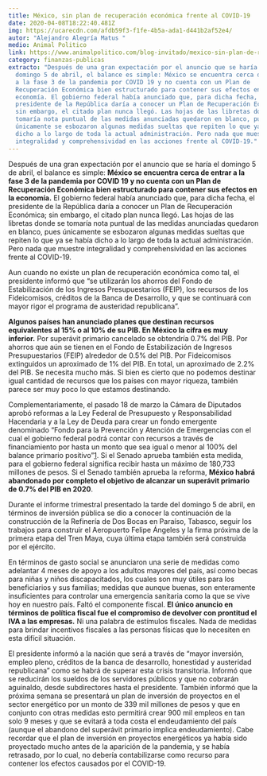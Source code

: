 ```yaml
---
title: México, sin plan de recuperación económica frente al COVID-19
date: 2020-04-08T18:22:40.481Z
img: https://ucarecdn.com/afdb59f3-f1fe-4b5a-ada1-d441b2af52e4/
autor: "Alejandro Alegría Matus "
medio: Animal Politico
link: https://www.animalpolitico.com/blog-invitado/mexico-sin-plan-de-recuperacion-economica-frente-al-covid-19/
category: finanzas-publicas
extracto: "Después de una gran expectación por el anuncio que se haría el
  domingo 5 de abril, el balance es simple: México se encuentra cerca de entrar
  a la fase 3 de la pandemia por COVID 19 y no cuenta con un Plan de
  Recuperación Económica bien estructurado para contener sus efectos en la
  economía. El gobierno federal había anunciado que, para dicha fecha, el
  presidente de la República daría a conocer un Plan de Recuperación Económica;
  sin embargo, el citado plan nunca llegó. Las hojas de las libretas donde se
  tomaría nota puntual de las medidas anunciadas quedaron en blanco, pues
  únicamente se esbozaron algunas medidas sueltas que repiten lo que ya se había
  dicho a lo largo de toda la actual administración. Pero nada que muestre
  integralidad y comprehensividad en las acciones frente al COVID-19."
---
```

Después de una gran expectación por el anuncio que se haría el domingo 5 de abril, el balance es simple: **México se encuentra cerca de entrar a la fase 3 de la pandemia por COVID 19 y no cuenta con un Plan de Recuperación Económica bien estructurado para contener sus efectos en la economía.** El gobierno federal había anunciado que, para dicha fecha, el presidente de la República daría a conocer un Plan de Recuperación Económica; sin embargo, el citado plan nunca llegó. Las hojas de las libretas donde se tomaría nota puntual de las medidas anunciadas quedaron en blanco, pues únicamente se esbozaron algunas medidas sueltas que repiten lo que ya se había dicho a lo largo de toda la actual administración. Pero nada que muestre integralidad y comprehensividad en las acciones frente al COVID-19.

Aun cuando no existe un plan de recuperación económica como tal, el presidente informó que “se utilizarán los ahorros del Fondo de Estabilización de los Ingresos Presupuestarios (FEIP), los recursos de los Fideicomisos, créditos de la Banca de Desarrollo, y que se continuará con mayor rigor el programa de austeridad republicana”.

**Algunos países han anunciado planes que destinan recursos equivalentes al 15% o al 10% de su PIB. En México la cifra es muy inferior.** Por superávit primario cancelado se obtendría 0.7% del PIB. Por ahorros que aún se tienen en el Fondo de Estabilización de Ingresos Presupuestarios (FEIP) alrededor de 0.5% del PIB. Por Fideicomisos extinguidos un aproximado de 1% del PIB. En total, un aproximado de 2.2% del PIB. Se necesita mucho más. Si bien es cierto que no podemos destinar igual cantidad de recursos que los países con mayor riqueza, también parece ser muy poco lo que estamos destinando.   

Complementariamente, el pasado 18 de marzo la Cámara de Diputados aprobó reformas a la Ley Federal de Presupuesto y Responsabilidad Hacendaria y a la Ley de Deuda para crear un fondo emergente denominado “Fondo para la Prevención y Atención de Emergencias con el cual el gobierno federal podrá contar con recursos a través de financiamiento por hasta un monto que sea igual o menor al 100% del balance primario positivo”[1](https://www.animalpolitico.com/blog-invitado/mexico-sin-plan-de-recuperacion-economica-frente-al-covid-19/#_ftn1). Si el Senado aprueba también esta medida, para el gobierno federal significa recibir hasta un máximo de 180,733 millones de pesos. Si el Senado también aprueba la reforma, **México habrá abandonado por completo el objetivo de alcanzar un superávit primario de 0.7% del PIB en 2020**.

Durante el informe trimestral presentado la tarde del domingo 5 de abril, en términos de inversión pública se dio a conocer la continuación de la construcción de la Refinería de Dos Bocas en Paraíso, Tabasco, seguir los trabajos para construir el Aeropuerto Felipe Ángeles y la firma próxima de la primera etapa del Tren Maya, cuya última etapa también será construida por el ejército.

En términos de gasto social se anunciaron una serie de medidas como adelantar 4 meses de apoyo a los adultos mayores del país, así como becas para niñas y niños discapacitados, los cuales son muy útiles para los beneficiarios y sus familias; medidas que aunque buenas, son enteramente insuficientes para controlar una emergencia sanitaria como la que se vive hoy en nuestro país. Faltó el componente fiscal. **El único anuncio en términos de política fiscal fue el compromiso de devolver con prontitud el IVA a las empresas.** Ni una palabra de estímulos fiscales. Nada de medidas para brindar incentivos fiscales a las personas físicas que lo necesiten en esta difícil situación.

El presidente informó a la nación que será a través de “mayor inversión, empleo pleno, créditos de la banca de desarrollo, honestidad y austeridad republicana” como se habrá de superar esta crisis transitoria. Informó que se reducirán los sueldos de los servidores públicos y que no cobrarán aguinaldo, desde subdirectores hasta el presidente. También informó que la próxima semana se presentará un plan de inversión de proyectos en el sector energético por un monto de 339 mil millones de pesos y que en conjunto con otras medidas esto permitirá crear 900 mil empleos en tan solo 9 meses y que se evitará a toda costa el endeudamiento del país (aunque el abandono del superávit primario implica endeudamiento). Cabe recordar que el plan de inversión en proyectos energéticos ya había sido proyectado mucho antes de la aparición de la pandemia, y se había retrasado, por lo cual, no debería contabilizarse como recurso para contener los efectos causados por el COVID-19.